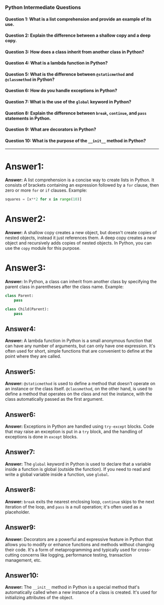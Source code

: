 
### Python Intermediate Questions

#### Question 1: What is a list comprehension and provide an example of its use.

#### Question 2: Explain the difference between a shallow copy and a deep copy.

#### Question 3: How does a class inherit from another class in Python?

#### Question 4: What is a lambda function in Python?

#### Question 5: What is the difference between `@staticmethod` and `@classmethod` in Python?

#### Question 6: How do you handle exceptions in Python?

#### Question 7: What is the use of the `global` keyword in Python?

#### Question 8: Explain the difference between `break`, `continue`, and `pass` statements in Python.

#### Question 9: What are decorators in Python?

#### Question 10: What is the purpose of the `__init__` method in Python?

---
# Answer1:
**Answer:** A list comprehension is a concise way to create lists in Python. It consists of brackets containing an expression followed by a `for` clause, then zero or more `for` or `if` clauses. Example:
```python
squares = [x**2 for x in range(10)]
```

# Answer2:
**Answer:** A shallow copy creates a new object, but doesn't create copies of nested objects, instead it just references them. A deep copy creates a new object and recursively adds copies of nested objects. In Python, you can use the `copy` module for this purpose.

# Answer3:
**Answer:** In Python, a class can inherit from another class by specifying the parent class in parentheses after the class name. Example:
```python
class Parent:
    pass

class Child(Parent):
    pass
```

## Answer4:
**Answer:** A lambda function in Python is a small anonymous function that can have any number of arguments, but can only have one expression. It's often used for short, simple functions that are convenient to define at the point where they are called.

## Answer5:
**Answer:** `@staticmethod` is used to define a method that doesn't operate on an instance or the class itself. `@classmethod`, on the other hand, is used to define a method that operates on the class and not the instance, with the class automatically passed as the first argument.

## Answer6:
**Answer:** Exceptions in Python are handled using `try-except` blocks. Code that may raise an exception is put in a `try` block, and the handling of exceptions is done in `except` blocks.
## Answer7:
**Answer:** The `global` keyword in Python is used to declare that a variable inside a function is global (outside the function). If you need to read and write a global variable inside a function, use `global`.
## Answer8:
**Answer:** `break` exits the nearest enclosing loop, `continue` skips to the next iteration of the loop, and `pass` is a null operation; it's often used as a placeholder.
## Answer9:
**Answer:** Decorators are a powerful and expressive feature in Python that allows you to modify or enhance functions and methods without changing their code. It's a form of metaprogramming and typically used for cross-cutting concerns like logging, performance testing, transaction management, etc.
## Answer10:
**Answer:** The `__init__` method in Python is a special method that's automatically called when a new instance of a class is created. It's used for initializing attributes of the object.
